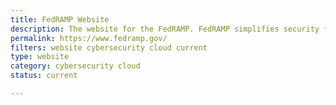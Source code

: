 ```yaml
---
title: FedRAMP Website
description: The website for the FedRAMP. FedRAMP simplifies security for the digital age by providing a standardized approach to security for the cloud.
permalink: https://www.fedramp.gov/
filters: website cybersecurity cloud current
type: website
category: cybersecurity cloud
status: current

---
```

